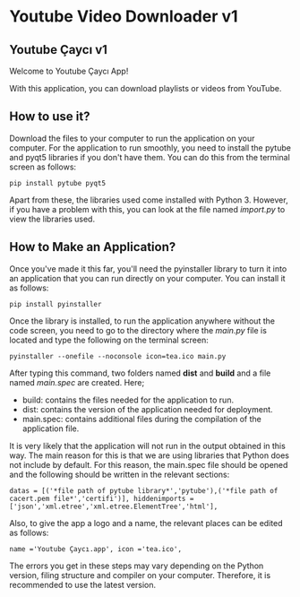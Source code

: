 # Youtube Video Downloader v1
## Youtube Çaycı v1

Welcome to Youtube Çaycı App!

With this application, you can download playlists or videos from YouTube.

## How to use it?

Download the files to your computer to run the application on your computer. For the application to run smoothly, you need to install the pytube and pyqt5 libraries if you don't have them. You can do this from the terminal screen as follows:

`pip install pytube pyqt5`

Apart from these, the libraries used come installed with Python 3. However, if you have a problem with this, you can look at the file named *import.py* to view the libraries used.

## How to Make an Application?

Once you've made it this far, you'll need the pyinstaller library to turn it into an application that you can run directly on your computer. You can install it as follows:

`pip install pyinstaller`

Once the library is installed, to run the application anywhere without the code screen, you need to go to the directory where the *main.py* file is located and type the following on the terminal screen:

`pyinstaller --onefile --noconsole icon=tea.ico main.py`

After typing this command, two folders named **dist** and **build** and a file named *main.spec* are created. Here;

- build: contains the files needed for the application to run.
- dist: contains the version of the application needed for deployment.
- main.spec: contains additional files during the compilation of the application file.

It is very likely that the application will not run in the output obtained in this way. The main reason for this is that we are using libraries that Python does not include by default. For this reason, the main.spec file should be opened and the following should be written in the relevant sections:

`datas = [('*file path of pytube library*','pytube'),('*file path of cacert.pem file*','certifi')],
hiddenimports = ['json','xml.etree','xml.etree.ElementTree','html'],`

Also, to give the app a logo and a name, the relevant places can be edited as follows:

`name ='Youtube Çaycı.app',
icon ='tea.ico',`

The errors you get in these steps may vary depending on the Python version, filing structure and compiler on your computer. Therefore, it is recommended to use the latest version.
